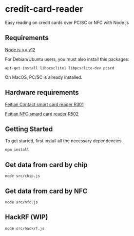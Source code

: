 # credit-card-reader

Easy reading on credit cards over PC/SC or NFC with Node.js

## Requirements

[Node.js >= v12](https://nodejs.org/)

For Debian/Ubuntu users, you must also install this packages:

```
apt-get install libpcsclite1 libpcsclite-dev pcscd
```

On MacOS, PC/SC is already installed.

## Hardware requirements

[Feitian Contact smart card reader R301]([https://amzn.to/3caTTV](https://www.alibaba.com/product-detail/Contact-IC-Chip-USB-Smart-Card_62090500846.html?spm=a2700.galleryofferlist.normal_offer.d_title.65f37d55XQMIL8))

[Feitian NFC smard card reader R502](https://www.alibaba.com/product-detail/Access-RFID-Card-Reader-Contactless-NFC_62090650304.html?spm=a2700.shop_plgr.41413.25.5d463ab1IYruQV)

## Getting Started

To get started, first install all the necessary dependencies.

```
npm install
```

## Get data from card by chip

```
node src/chip.js
```

## Get data from card by NFC

```
node src/nfc.js
```

## HackRF (WIP)

```
node src/hackrf.js
```
